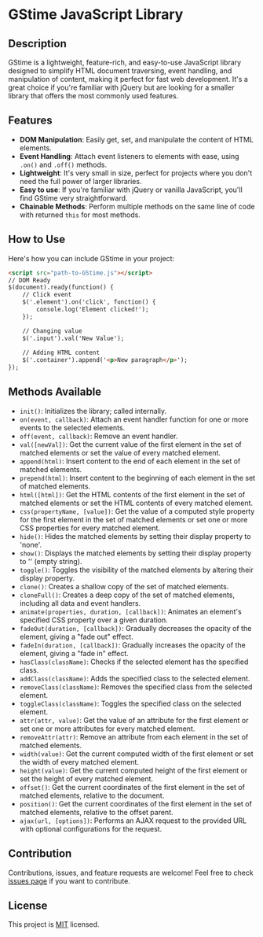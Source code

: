 # GStime JavaScript Library

## Description

GStime is a lightweight, feature-rich, and easy-to-use JavaScript library designed to simplify HTML document traversing, event handling, and manipulation of content, making it perfect for fast web development. It's a great choice if you're familiar with jQuery but are looking for a smaller library that offers the most commonly used features.

## Features

- **DOM Manipulation**: Easily get, set, and manipulate the content of HTML elements.
- **Event Handling**: Attach event listeners to elements with ease, using `.on()` and `.off()` methods.
- **Lightweight**: It's very small in size, perfect for projects where you don't need the full power of larger libraries.
- **Easy to use**: If you're familiar with jQuery or vanilla JavaScript, you'll find GStime very straightforward.
- **Chainable Methods**: Perform multiple methods on the same line of code with returned `this` for most methods.

## How to Use

Here's how you can include GStime in your project:

```html
<script src="path-to-GStime.js"></script>
// DOM Ready
$(document).ready(function() {
    // Click event
    $('.element').on('click', function() {
        console.log('Element clicked!');
    });

    // Changing value
    $('.input').val('New Value');
    
    // Adding HTML content
    $('.container').append('<p>New paragraph</p>');
});
```
## Methods Available

- `init()`: Initializes the library; called internally.
- `on(event, callback)`: Attach an event handler function for one or more events to the selected elements.
- `off(event, callback)`: Remove an event handler.
- `val([newVal])`: Get the current value of the first element in the set of matched elements or set the value of every matched element.
- `append(html)`: Insert content to the end of each element in the set of matched elements.
- `prepend(html)`: Insert content to the beginning of each element in the set of matched elements.
- `html([html])`: Get the HTML contents of the first element in the set of matched elements or set the HTML contents of every matched element.
- `css(propertyName, [value])`: Get the value of a computed style property for the first element in the set of matched elements or set one or more CSS properties for every matched element.
- `hide()`: Hides the matched elements by setting their display property to 'none'.
- `show()`: Displays the matched elements by setting their display property to '' (empty string).
- `toggle()`: Toggles the visibility of the matched elements by altering their display property.
- `clone()`: Creates a shallow copy of the set of matched elements.
- `cloneFull()`: Creates a deep copy of the set of matched elements, including all data and event handlers.
- `animate(properties, duration, [callback])`: Animates an element's specified CSS property over a given duration.
- `fadeOut(duration, [callback])`: Gradually decreases the opacity of the element, giving a "fade out" effect.
- `fadeIn(duration, [callback])`: Gradually increases the opacity of the element, giving a "fade in" effect.
- `hasClass(className)`: Checks if the selected element has the specified class.
- `addClass(className)`: Adds the specified class to the selected element.
- `removeClass(className)`: Removes the specified class from the selected element.
- `toggleClass(className)`: Toggles the specified class on the selected element.
- `attr(attr, value)`: Get the value of an attribute for the first element or set one or more attributes for every matched element.
- `removeAttr(attr)`: Remove an attribute from each element in the set of matched elements.
- `width(value)`: Get the current computed width of the first element or set the width of every matched element.
- `height(value)`: Get the current computed height of the first element or set the height of every matched element.
- `offset()`: Get the current coordinates of the first element in the set of matched elements, relative to the document.
- `position()`: Get the current coordinates of the first element in the set of matched elements, relative to the offset parent.
- `ajax(url, [options])`: Performs an AJAX request to the provided URL with optional configurations for the request.

## Contribution

Contributions, issues, and feature requests are welcome! Feel free to check [issues page](#) if you want to contribute.

## License

This project is [MIT](#) licensed.
